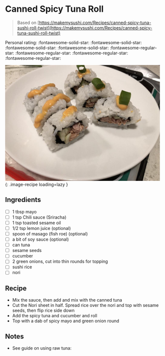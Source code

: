 <!-- Needs Manual Review -->

# Canned Spicy Tuna Roll

> Based on [https://makemysushi.com/Recipes/canned-spicy-tuna-sushi-roll-twist](https://makemysushi.com/Recipes/canned-spicy-tuna-sushi-roll-twist)

<!-- {cts} rating=1; (User can specify rating on scale of 1-5) -->

Personal rating: :fontawesome-solid-star: :fontawesome-solid-star: :fontawesome-solid-star: :fontawesome-solid-star: :fontawesome-regular-star: :fontawesome-regular-star: :fontawesome-regular-star: :fontawesome-regular-star:

<!-- {cte} -->

<!-- {cts} name_image=canned_spicy_tuna_roll.jpg; (User can specify image name) -->

![canned_spicy_tuna_roll.jpg](./canned_spicy_tuna_roll.jpg){: .image-recipe loading=lazy }

<!-- {cte} -->

## Ingredients

* [ ] 1 tbsp mayo
* [ ] 1 tsp Chili sauce (Sriracha)
* [ ] 1 tsp toasted sesame oil
* [ ] 1/2 tsp lemon juice (optional)
* [ ] spoon of masago (fish roe) (optional)
* [ ] a bit of soy sauce (optional)
* [ ] can tuna
* [ ] sesame seeds
* [ ] cucumber
* [ ] 2 green onions, cut into thin rounds for topping
* [ ] sushi rice
* [ ] nori

## Recipe

* Mix the sauce, then add and mix with the canned tuna
* Cut the Nori sheet in half. Spread rice over the nori and top with sesame seeds, then flip rice side down
* Add the spicy tuna and cucumber and roll
* Top with a dab of spicy mayo and green onion round

## Notes

* See guide on using raw tuna:
